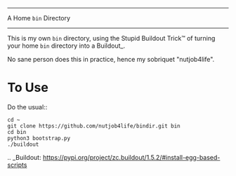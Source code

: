 **************************
 A Home ``bin`` Directory
**************************

This is my own ``bin`` directory, using the Stupid Buildout Trick™ of turning
your home ``bin`` directory into a Buildout_.

No sane person does this in practice, hence my sobriquet "nutjob4life".


To Use
======

Do the usual::

    cd ~
    git clone https://github.com/nutjob4life/bindir.git bin
    cd bin
    python3 bootstrap.py
    ./buildout


.. _Buildout: https://pypi.org/project/zc.buildout/1.5.2/#install-egg-based-scripts
